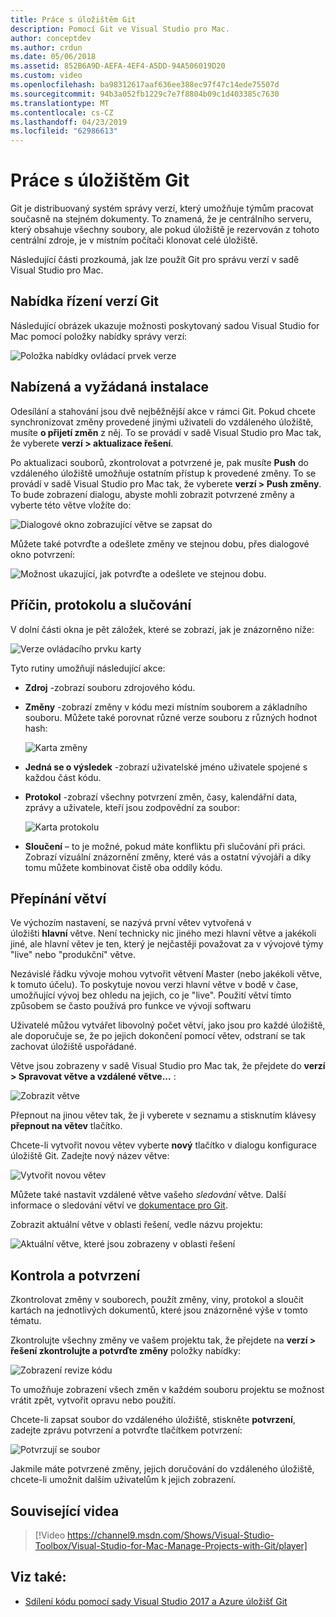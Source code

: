 ```yaml
---
title: Práce s úložištěm Git
description: Pomocí Git ve Visual Studio pro Mac.
author: conceptdev
ms.author: crdun
ms.date: 05/06/2018
ms.assetid: 852B6A9D-AEFA-4EF4-A5DD-94A506019D20
ms.custom: video
ms.openlocfilehash: ba98312617aaf636ee388ec97f47c14ede75507d
ms.sourcegitcommit: 94b3a052fb1229c7e7f8804b09c1d403385c7630
ms.translationtype: MT
ms.contentlocale: cs-CZ
ms.lasthandoff: 04/23/2019
ms.locfileid: "62986613"
---
```

# <a name="working-with-git"></a>Práce s úložištěm Git

Git je distribuovaný systém správy verzí, který umožňuje týmům pracovat současně na stejném dokumenty. To znamená, že je centrálního serveru, který obsahuje všechny soubory, ale pokud úložiště je rezervován z tohoto centrální zdroje, je v místním počítači klonovat celé úložiště.

Následující části prozkoumá, jak lze použít Git pro správu verzí v sadě Visual Studio pro Mac.

## <a name="git-version-control-menu"></a>Nabídka řízení verzí Git

Následující obrázek ukazuje možnosti poskytovaný sadou Visual Studio for Mac pomocí položky nabídky správy verzí:

![Položka nabídky ovládací prvek verze](media/version-control-gitVersionControlMenu.png)

## <a name="push-and-pull"></a>Nabízená a vyžádaná instalace

Odesílání a stahování jsou dvě nejběžnější akce v rámci Git. Pokud chcete synchronizovat změny provedené jinými uživateli do vzdáleného úložiště, musíte **o přijetí změn** z něj. To se provádí v sadě Visual Studio pro Mac tak, že vyberete **verzí > aktualizace řešení**.

Po aktualizaci souborů, zkontrolovat a potvrzené je, pak musíte **Push** do vzdáleného úložiště umožňuje ostatním přístup k provedené změny. To se provádí v sadě Visual Studio pro Mac tak, že vyberete **verzí > Push změny**. To bude zobrazení dialogu, abyste mohli zobrazit potvrzené změny a vyberte této větve vložíte do:

![Dialogové okno zobrazující větve se zapsat do](media/version-control-gitPush.png)

Můžete také potvrďte a odešlete změny ve stejnou dobu, přes dialogové okno potvrzení:

![Možnost ukazující, jak potvrďte a odešlete ve stejnou dobu.](media/version-control-commitPush.png)

## <a name="blame-log-and-merge"></a>Příčin, protokolu a slučování

V dolní části okna je pět záložek, které se zobrazí, jak je znázorněno níže:

![Verze ovládacího prvku karty](media/version-control-gitTabs.png)

Tyto rutiny umožňují následující akce:

* **Zdroj** -zobrazí souboru zdrojového kódu.
* **Změny** -zobrazí změny v kódu mezi místním souborem a základního souboru. Můžete také porovnat různé verze souboru z různých hodnot hash:

    ![Karta změny](media/version-control-gitChange.png)

* **Jedná se o výsledek** -zobrazí uživatelské jméno uživatele spojené s každou část kódu.
* **Protokol** -zobrazí všechny potvrzení změn, časy, kalendářní data, zprávy a uživatele, kteří jsou zodpovědní za soubor:

    ![Karta protokolu](media/version-control-gitLog.png)

* **Sloučení** – to je možné, pokud máte konfliktu při slučování při práci. Zobrazí vizuální znázornění změny, které vás a ostatní vývojáři a díky tomu můžete kombinovat čistě oba oddíly kódu.

## <a name="switching-branches"></a>Přepínání větví

Ve výchozím nastavení, se nazývá první větev vytvořená v úložišti **hlavní** větve. Není technicky nic jiného mezi hlavní větve a jakékoli jiné, ale hlavní větev je ten, který je nejčastěji považovat za v vývojové týmy "live" nebo "produkční" větve.

Nezávislé řádku vývoje mohou vytvořit větvení Master (nebo jakékoli větve, k tomuto účelu). To poskytuje novou verzi hlavní větve v bodě v čase, umožňující vývoj bez ohledu na jejich, co je "live". Použití větví tímto způsobem se často používá pro funkce ve vývoji softwaru

Uživatelé můžou vytvářet libovolný počet větví, jako jsou pro každé úložiště, ale doporučuje se, že po jejich dokončení pomocí větev, odstraní se tak zachovat úložiště uspořádané.

Větve jsou zobrazeny v sadě Visual Studio pro Mac tak, že přejdete do **verzí > Spravovat větve a vzdálené větve...** :

![Zobrazit větve](media/version-control-gitBranch2.png)

Přepnout na jinou větev tak, že ji vyberete v seznamu a stisknutím klávesy **přepnout na větev** tlačítko.

Chcete-li vytvořit novou větev vyberte **nový** tlačítko v dialogu konfigurace úložiště Git. Zadejte nový název větve:

![Vytvořit novou větev](media/version-control-gitBranch.png)

Můžete také nastavit vzdálené větve vašeho _sledování_ větve. Další informace o sledování větví ve [dokumentace pro Git](https://git-scm.com/book/en/v2/Git-Branching-Remote-Branches#Tracking-Branches).

Zobrazit aktuální větve v oblasti řešení, vedle názvu projektu:

 ![Aktuální větve, které jsou zobrazeny v oblasti řešení](media/version-control-gitBranchName.png)

## <a name="reviewing-and-committing"></a>Kontrola a potvrzení

Zkontrolovat změny v souborech, použít změny, viny, protokol a sloučit kartách na jednotlivých dokumentů, které jsou znázorněné výše v tomto tématu.

Zkontrolujte všechny změny ve vašem projektu tak, že přejdete na **verzí > řešení zkontrolujte a potvrďte změny** položky nabídky:

![Zobrazení revize kódu](media/version-control-gitReviewCommit.png)

To umožňuje zobrazení všech změn v každém souboru projektu se možnost vrátit zpět, vytvořit opravu nebo použití.

Chcete-li zapsat soubor do vzdáleného úložiště, stiskněte **potvrzení**, zadejte zprávu potvrzení a potvrďte tlačítkem potvrzení:

![Potvrzují se soubor](media/version-control-gitCommit.png)

Jakmile máte potvrzené změny, jejich doručování do vzdáleného úložiště, chcete-li umožnit dalším uživatelům k jejich zobrazení.

## <a name="related-video"></a>Související videa

> [!Video https://channel9.msdn.com/Shows/Visual-Studio-Toolbox/Visual-Studio-for-Mac-Manage-Projects-with-Git/player]

## <a name="see-also"></a>Viz také:

* [Sdílení kódu pomocí sady Visual Studio 2017 a Azure úložišť Git](/azure/devops/repos/git/share-your-code-in-git-vs-2017)
